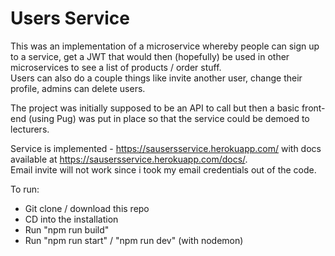 # Users Service

This was an implementation of a microservice whereby people can sign up to a service, get a JWT that would then (hopefully) be used in other microservices to see a list of products / order stuff.  
Users can also do a couple things like invite another user, change their profile, admins can delete users.  

The project was initially supposed to be an API to call but then a basic front-end (using Pug) was put in place so that the service could be demoed to lecturers.  

Service is implemented - https://sausersservice.herokuapp.com/ with docs available at https://sausersservice.herokuapp.com/docs/.  
Email invite will not work since i took my email credentials out of the code.

To run:  
- Git clone / download this repo  
- CD into the installation  
- Run "npm run build"  
- Run "npm run start" / "npm run dev" (with nodemon)
